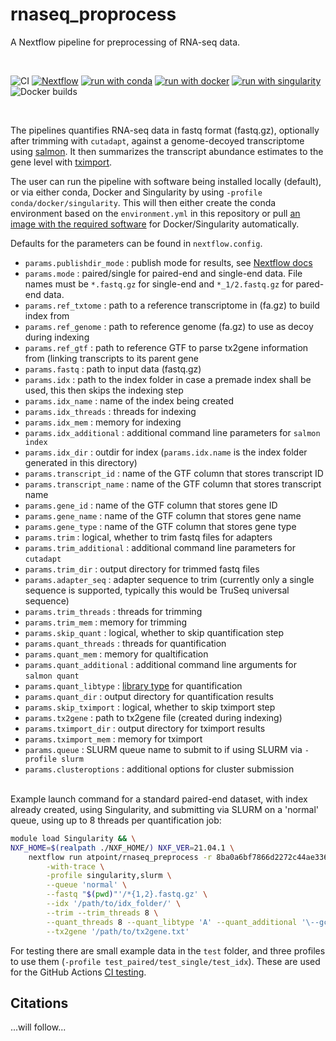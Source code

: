 # rnaseq_proprocess

A Nextflow pipeline for preprocessing of RNA-seq data.

<br>

![CI](https://github.com/ATpoint/rnaseq_preprocess/actions/workflows/CI.yml/badge.svg)
[![Nextflow](https://img.shields.io/badge/nextflow%20DSL2-%E2%89%A521.04.0-23aa62.svg?labelColor=000000)](https://www.nextflow.io/)
[![run with conda](http://img.shields.io/badge/run%20with-conda-3EB049?labelColor=000000&logo=anaconda)](https://docs.conda.io/en/latest/)
[![run with docker](https://img.shields.io/badge/run%20with-docker-0db7ed?labelColor=000000&logo=docker)](https://www.docker.com/)
[![run with singularity](https://img.shields.io/badge/run%20with-singularity-1d355c.svg?labelColor=000000)](https://sylabs.io/docs/)
![Docker builds](https://img.shields.io/docker/automated/atpoint/rnaseq_preprocess)


<br>

The pipelines quantifies RNA-seq data in fastq format (fastq.gz), optionally after trimming with `cutadapt`, against a genome-decoyed transcriptome using [salmon](https://github.com/COMBINE-lab/salmon). It then summarizes the transcript abundance estimates to the gene level with [tximport](https://bioconductor.org/packages/release/bioc/html/tximport.html). 

The user can run the pipeline with software being installed locally (default), or via either conda, Docker and Singularity by using `-profile conda/docker/singularity`. This will then either create the conda environment based on the `environment.yml` in this repository or pull [an image with the required software](https://hub.docker.com/r/atpoint/rnaseq_preprocess/tags?page=1&ordering=last_updated) for Docker/Singularity automatically.

Defaults for the parameters can be found in `nextflow.config`. 

- `params.publishdir_mode`  : publish mode for results, see [Nextflow docs](https://www.nextflow.io/docs/latest/process.html#publishdir)
- `params.mode`             : paired/single for paired-end and single-end data. File names must be `*.fastq.gz` for single-end and `*_1/2.fastq.gz` for pared-end data.
- `params.ref_txtome`       : path to a reference transcriptome in (fa.gz) to build index from
- `params.ref_genome`       : path to reference genome (fa.gz) to use as decoy during indexing
- `params.ref_gtf`          : path to reference GTF to parse tx2gene information from (linking transcripts to its parent gene
- `params.fastq`            : path to input data (fastq.gz)
- `params.idx`              : path to the index folder in case a premade index shall be used, this then skips the indexing step
- `params.idx_name`         : name of the index being created
- `params.idx_threads`      : threads for indexing
- `params.idx_mem`          : memory for indexing
- `params.idx_additional`   : additional command line parameters for `salmon index`
- `params.idx_dir`          : outdir for index (`params.idx.name` is the index folder generated in this directory)
- `params.transcript_id`    : name of the GTF column that stores transcript ID
- `params.transcript_name`  : name of the GTF column that stores transcript name
- `params.gene_id`          : name of the GTF column that stores gene ID
- `params.gene_name`        : name of the GTF column that stores gene name
- `params.gene_type`        : name of the GTF column that stores gene type
- `params.trim`             : logical, whether to trim fastq files for adapters
- `params.trim_additional`  : additional command line parameters for `cutadapt`
- `params.trim_dir`         : output directory for trimmed fastq files
- `params.adapter_seq`      : adapter sequence to trim (currently only a single sequence is supported, typically this would be TruSeq universal sequence)
- `params.trim_threads`     : threads for trimming
- `params.trim_mem`         : memory for trimming
- `params.skip_quant`       : logical, whether to skip quantification step
- `params.quant_threads`    : threads for quantification
- `params.quant_mem`        : memory for qualtification
- `params.quant_additional` : additional command line arguments for `salmon quant`
- `params.quant_libtype`    : [library type](https://salmon.readthedocs.io/en/latest/library_type.html) for quantification
- `params.quant_dir`        : output directory for quantification results
- `params.skip_tximport`    : logical, whether to skip tximport step
- `params.tx2gene`          : path to tx2gene file (created during indexing)
- `params.tximport_dir`     : output directory for tximport results
- `params.tximport_mem`     : memory for tximport
- `params.queue`            : SLURM queue name to submit to if using SLURM via `-profile slurm`
- `params.clusteroptions`   : additional options for cluster submission

<br>
Example launch command for a standard paired-end dataset, with index already created, using Singularity, and submitting via SLURM on a 'normal' queue,
using up to 8 threads per quantification job:
<br>

```bash
module load Singularity && \
NXF_HOME=$(realpath ./NXF_HOME/) NXF_VER=21.04.1 \
    nextflow run atpoint/rnaseq_preprocess -r 8ba0a6bf7866d2272c44ae33613373134af41ae4 \
        -with-trace \
        -profile singularity,slurm \
        --queue 'normal' \
        --fastq "$(pwd)"'/*{1,2}.fastq.gz' \
        --idx '/path/to/idx_folder/' \
        --trim --trim_threads 8 \
        --quant_threads 8 --quant_libtype 'A' --quant_additional '\--gcBias --seqBias' \
        --tx2gene '/path/to/tx2gene.txt'      
```

For testing there are small example data in the `test` folder, and three profiles to use them (`-profile test_paired/test_single/test_idx`). These are used for the GitHub Actions [CI testing](https://github.com/ATpoint/rnaseq_preprocess/blob/main/.github/workflows/CI.yml).

## Citations

...will follow...